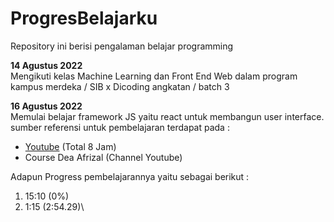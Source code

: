 # ProgresBelajarku
Repository ini berisi pengalaman belajar programming

**14 Agustus 2022**\
Mengikuti kelas Machine Learning dan Front End Web dalam program kampus merdeka / SIB x Dicoding angkatan / batch 3

**16 Agustus 2022**\
Memulai belajar framework JS yaitu react untuk membangun user interface.\
sumber referensi untuk pembelajaran terdapat pada : 
  * [Youtube](https://www.youtube.com/watch?v=JS5w4rUbjQE&t=27s) (Total 8 Jam)
  * Course Dea Afrizal (Channel Youtube)
  
Adapun Progress pembelajarannya yaitu sebagai berikut : 
  1. 15:10 (0%)
  2. 1:15 (2:54.29)\

  
